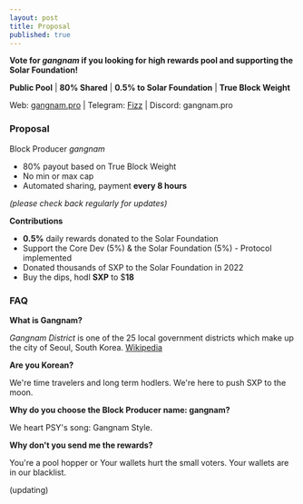 ```yaml
---
layout: post
title: Proposal
published: true
---
```


**Vote for _gangnam_ if you looking for high rewards pool and supporting the Solar Foundation!**

**Public Pool** | **80% Shared** | **0.5% to Solar Foundation** | **True Block Weight**

Web: [gangnam.pro](https://www.gangnam.pro) | Telegram: [Fizz](https://t.me/gangnamdele) | Discord: gangnam.pro

### Proposal

Block Producer   _gangnam_

-   80% payout based on True Block Weight
-   No min or max cap
-   Automated sharing, payment **every 8 hours**

_(please check back regularly for updates)_

**Contributions**
- **0.5%** daily rewards donated to the Solar Foundation
- Support the Core Dev (5%) & the Solar Foundation (5%) - Protocol implemented
- Donated thousands of SXP to the Solar Foundation in 2022
- Buy the dips, hodl **SXP** to $**18**

### FAQ

**What is Gangnam?**

*Gangnam District* is one of the 25 local government districts which make up the city of Seoul, South Korea. [Wikipedia](https://en.wikipedia.org/wiki/Gangnam_District)

**Are you Korean?**

We're time travelers and long term hodlers. We're here to push SXP to the moon.

**Why do you choose the Block Producer name: gangnam?**

We heart PSY's song: Gangnam Style.

**Why don't you send me the rewards?**

You're a pool hopper or Your wallets hurt the small voters. Your wallets are in our blacklist.

(updating)

<!-- more -->
